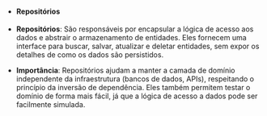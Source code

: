 - #### Repositórios

- **Repositórios**: São responsáveis por encapsular a lógica de acesso aos dados e abstrair o armazenamento de entidades. Eles fornecem uma interface para buscar, salvar, atualizar e deletar entidades, sem expor os detalhes de como os dados são persistidos.
- **Importância**: Repositórios ajudam a manter a camada de domínio independente da infraestrutura (bancos de dados, APIs), respeitando o princípio da inversão de dependência. Eles também permitem testar o domínio de forma mais fácil, já que a lógica de acesso a dados pode ser facilmente simulada.
